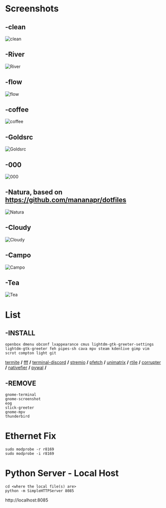 # Screenshots
## -clean
![clean](https://i.imgur.com/nG9FKGX.png)
## -River
![River](https://i.imgur.com/d6Z1DBe.png)
## -flow
![flow](https://i.imgur.com/ls5iFJP.png)
## -coffee
![coffee](https://i.imgur.com/yoFvjXD.png)
## -Goldsrc
![Goldsrc](https://i.imgur.com/A50O5KM.png)
## -000
![000](https://i.imgur.com/3bVTUhk.png)
## -Natura, based on https://github.com/mananapr/dotfiles
![Natura](https://i.imgur.com/dQvqtui.png)
## -Cloudy
![Cloudy](https://i.imgur.com/MjRD1Sh.jpg)
## -Campo
![Campo](https://i.imgur.com/RUiyAIt.jpg)
## -Tea
![Tea](https://i.imgur.com/MQdhVkf.png)

# List

## -INSTALL

`openbox dmenu obconf lxappearance cmus lightdm-gtk-greeter-settings lightdm-gtk-greeter feh pipes-sh cava mpv steam kdenlive gimp vim scrot compton light git`

[termite](https://www.archlinux.org/packages/community/x86_64/termite/) **/**
[fff](https://github.com/dylanaraps/fff) **/**
[terminal-discord](https://github.com/xynxynxyn/terminal-discord) **/**
[stremio](https://github.com/jujey/dots/blob/master/openbox/installStremioSolus.sh) **/**
[pfetch](https://github.com/dylanaraps/pfetch) **/**
[unimatrix](https://github.com/will8211/unimatrix) **/**
[rtile](https://github.com/xhsdf/rtile) **/**
[corrupter](https://github.com/r00tman/corrupter) **/**
[nativefier](https://github.com/jiahaog/Nativefier) **/**
[pywal](https://github.com/dylanaraps/pywal) **/**

## -REMOVE

```
gnome-terminal
gnome-screenshot
eog
slick-greeter
gnome-mpv
thunderbird
```

# Ethernet Fix 
```
sudo modprobe -r r8169 
sudo modprobe -i r8169
```

# Python Server - Local Host
```
cd <where the local file(s) are>
python -m SimpleHTTPServer 8085
```
http://localhost:8085

